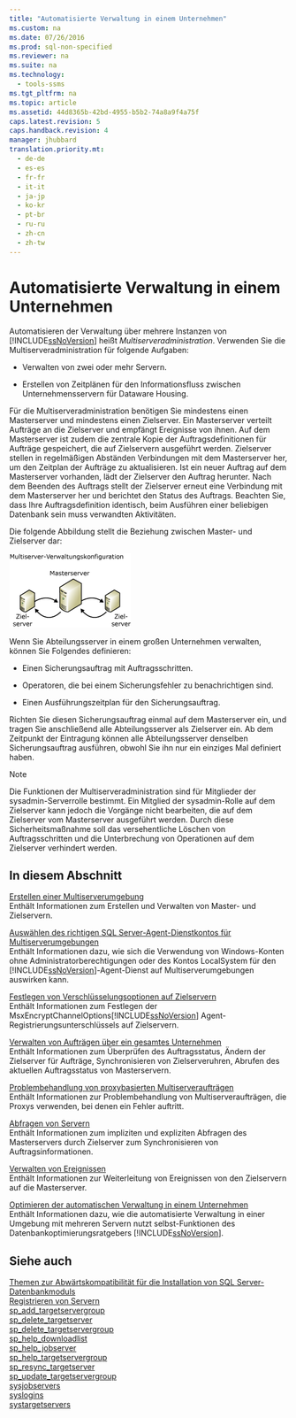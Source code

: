 ```yaml
---
title: "Automatisierte Verwaltung in einem Unternehmen"
ms.custom: na
ms.date: 07/26/2016
ms.prod: sql-non-specified
ms.reviewer: na
ms.suite: na
ms.technology: 
  - tools-ssms
ms.tgt_pltfrm: na
ms.topic: article
ms.assetid: 44d8365b-42bd-4955-b5b2-74a8a9f4a75f
caps.latest.revision: 5
caps.handback.revision: 4
manager: jhubbard
translation.priority.mt: 
  - de-de
  - es-es
  - fr-fr
  - it-it
  - ja-jp
  - ko-kr
  - pt-br
  - ru-ru
  - zh-cn
  - zh-tw
---
```

# Automatisierte Verwaltung in einem Unternehmen
Automatisieren der Verwaltung über mehrere Instanzen von [!INCLUDE[ssNoVersion](../content/includes/ssNoVersion_md.md)] heißt *Multiserveradministration*. Verwenden Sie die Multiserveradministration für folgende Aufgaben:  
  
-   Verwalten von zwei oder mehr Servern.  
  
-   Erstellen von Zeitplänen für den Informationsfluss zwischen Unternehmensservern für Dataware Housing.  
  
Für die Multiserveradministration benötigen Sie mindestens einen Masterserver und mindestens einen Zielserver. Ein Masterserver verteilt Aufträge an die Zielserver und empfängt Ereignisse von ihnen. Auf dem Masterserver ist zudem die zentrale Kopie der Auftragsdefinitionen für Aufträge gespeichert, die auf Zielservern ausgeführt werden. Zielserver stellen in regelmäßigen Abständen Verbindungen mit dem Masterserver her, um den Zeitplan der Aufträge zu aktualisieren. Ist ein neuer Auftrag auf dem Masterserver vorhanden, lädt der Zielserver den Auftrag herunter. Nach dem Beenden des Auftrags stellt der Zielserver erneut eine Verbindung mit dem Masterserver her und berichtet den Status des Auftrags. Beachten Sie, dass Ihre Auftragsdefinition identisch, beim Ausführen einer beliebigen Datenbank sein muss verwandten Aktivitäten.  
  
Die folgende Abbildung stellt die Beziehung zwischen Master- und Zielserver dar:  
  
![Multiserver-Verwaltungskonfiguration](../content/media/multisvr.gif "multisvr")  
  
Wenn Sie Abteilungsserver in einem großen Unternehmen verwalten, können Sie Folgendes definieren:  
  
-   Einen Sicherungsauftrag mit Auftragsschritten.  
  
-   Operatoren, die bei einem Sicherungsfehler zu benachrichtigen sind.  
  
-   Einen Ausführungszeitplan für den Sicherungsauftrag.  
  
Richten Sie diesen Sicherungsauftrag einmal auf dem Masterserver ein, und tragen Sie anschließend alle Abteilungsserver als Zielserver ein. Ab dem Zeitpunkt der Eintragung können alle Abteilungsserver denselben Sicherungsauftrag ausführen, obwohl Sie ihn nur ein einziges Mal definiert haben.  
  
> [!NOTE]  
> Die Funktionen der Multiserveradministration sind für Mitglieder der sysadmin-Serverrolle bestimmt. Ein Mitglied der sysadmin-Rolle auf dem Zielserver kann jedoch die Vorgänge nicht bearbeiten, die auf dem Zielserver vom Masterserver ausgeführt werden. Durch diese Sicherheitsmaßnahme soll das versehentliche Löschen von Auftragsschritten und die Unterbrechung von Operationen auf dem Zielserver verhindert werden.  
  
## In diesem Abschnitt  
[Erstellen einer Multiserverumgebung](../content/Create-a-Multiserver-Environment.md)  
Enthält Informationen zum Erstellen und Verwalten von Master- und Zielservern.  
  
[Auswählen des richtigen SQL Server-Agent-Dienstkontos für Multiserverumgebungen](../content/Choose-the-Right-SQL-Server-Agent-Service-Account-for-Multiserver-Environments.md)  
Enthält Informationen dazu, wie sich die Verwendung von Windows-Konten ohne Administratorberechtigungen oder des Kontos LocalSystem für den [!INCLUDE[ssNoVersion](../content/includes/ssNoVersion_md.md)]-Agent-Dienst auf Multiserverumgebungen auswirken kann.  
  
[Festlegen von Verschlüsselungsoptionen auf Zielservern](../content/Set-Encryption-Options-on-Target-Servers.md)  
Enthält Informationen zum Festlegen der MsxEncryptChannelOptions[!INCLUDE[ssNoVersion](../content/includes/ssNoVersion_md.md)] Agent-Registrierungsunterschlüssels auf Zielservern.  
  
[Verwalten von Aufträgen über ein gesamtes Unternehmen](../content/Manage-Jobs-Across-an-Enterprise.md)  
Enthält Informationen zum Überprüfen des Auftragsstatus, Ändern der Zielserver für Aufträge, Synchronisieren von Zielserveruhren, Abrufen des aktuellen Auftragsstatus von Masterservern.  
  
[Problembehandlung von proxybasierten Multiserveraufträgen](../content/Troubleshoot-Multiserver-Jobs-That-Use-Proxies.md)  
Enthält Informationen zur Problembehandlung von Multiserveraufträgen, die Proxys verwenden, bei denen ein Fehler auftritt.  
  
[Abfragen von Servern](../content/Poll-Servers.md)  
Enthält Informationen zum impliziten und expliziten Abfragen des Masterservers durch Zielserver zum Synchronisieren von Auftragsinformationen.  
  
[Verwalten von Ereignissen](../content/Manage-Events.md)  
Enthält Informationen zur Weiterleitung von Ereignissen von den Zielservern auf die Masterserver.  
  
[Optimieren der automatischen Verwaltung in einem Unternehmen](../content/Tune-Automated-Administration-Across-an-Enterprise.md)  
Enthält Informationen dazu, wie die automatisierte Verwaltung in einer Umgebung mit mehreren Servern nutzt selbst\-Funktionen des Datenbankoptimierungsratgebers [!INCLUDE[ssNoVersion](../content/includes/ssNoVersion_md.md)].  
  
## Siehe auch  
[Themen zur Abwärtskompatibilität für die Installation von SQL Server-Datenbankmoduls](assetId:///10de5ec6-d3cf-42ef-aa62-1bdf3fbde841)  
[Registrieren von Servern](assetId:///c2a2513e-fa09-419c-99e7-a12d57c5a0db)  
[sp_add_targetservergroup](assetId:///acb69343-d766-46ff-b771-0c7655c5231a)  
[sp_delete_targetserver](assetId:///cc438701-ad91-419d-9f23-ebc4c548c700)  
[sp_delete_targetservergroup](assetId:///d8dd838e-64aa-419f-9ccb-ff04908cf3e4)  
[sp_help_downloadlist](assetId:///745b265b-86e8-4399-b928-c6969ca1a2c8)  
[sp_help_jobserver](assetId:///57971787-f9f5-4199-9f64-c2b61a308906)  
[sp_help_targetservergroup](assetId:///ec3a4a68-b591-431c-9518-053ede522d0c)  
[sp_resync_targetserver](assetId:///40e44df7-d3e3-44ee-b149-08aba629a21f)  
[sp_update_targetservergroup](assetId:///4ac65ed6-e07e-40e4-a282-13bfd92dfa41)  
[sysjobservers](assetId:///9abcc20f-a421-4591-affb-62674d04575e)  
[syslogins](assetId:///4cb34f17-a4bb-469f-a218-71f074e6308f)  
[systargetservers](assetId:///479d1314-be37-4d19-ac9c-419fc9110e53)  
  

